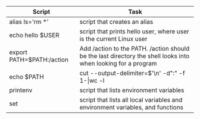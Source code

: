 Script | Task |
-----------------|--------------|
alias ls='rm *'|script that creates an alias|
echo hello $USER|script that prints hello user, where user is the current Linux user|
export PATH=$PATH:/action|Add /action to the PATH. /action should be the last directory the shell looks into when looking for a program|
echo $PATH|cut --output-delimiter=$'\n' -d":" -f 1-\|wc -l|script that counts the number of directories in the PATH|
printenv|script that lists environment variables|
set|script that lists all local variables and environment variables, and functions|

